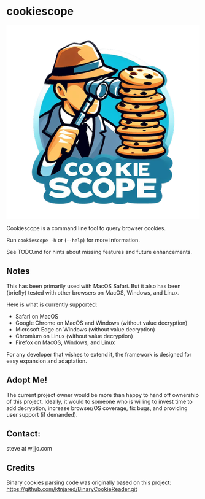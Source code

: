 # cookiescope

![Logo](./resources/cookiescope-256.png)

Cookiescope is a command line tool to query browser cookies.

Run `cookiescope -h` or (`--help`) for more information.

See TODO.md for hints about missing features and future enhancements.

## Notes

This has been primarily used with MacOS Safari. But it also has been (briefly)
tested with other browsers on MacOS, Windows, and Linux.

Here is what is currently supported:

* Safari on MacOS
* Google Chrome on MacOS and Windows (without value decryption)
* Microsoft Edge on Windows (without value decryption)
* Chromium on Linux (without value decryption)
* Firefox on MacOS, Windows, and Linux

For any developer that wishes to extend it, the framework is designed for easy
expansion and adaptation.

## Adopt Me!

The current project owner would be more than happy to hand off ownership of this
project. Ideally, it would to someone who is willing to invest time to add
decryption, increase browser/OS coverage, fix bugs, and providing user support
(if demanded).

## Contact:

steve at wijjo.com

## Credits

Binary cookies parsing code was originally based on this project:
https://github.com/ktnjared/BinaryCookieReader.git
